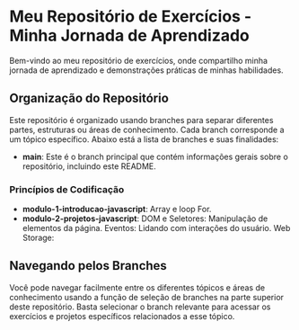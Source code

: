 # Meu Repositório de Exercícios - Minha Jornada de Aprendizado

Bem-vindo ao meu repositório de exercícios, onde compartilho minha jornada de aprendizado e demonstrações práticas de minhas habilidades.

## Organização do Repositório

Este repositório é organizado usando branches para separar diferentes partes, estruturas ou áreas de conhecimento. Cada branch corresponde a um tópico específico. Abaixo está a lista de branches e suas finalidades:

- **main**: Este é o branch principal que contém informações gerais sobre o repositório, incluindo este README.

### Princípios de Codificação
- **modulo-1-introducao-javascript**: Array e loop For.
- **modulo-2-projetos-javascript**: DOM e Seletores: Manipulação de elementos da página. Eventos: Lidando com interações do usuário. Web Storage:

## Navegando pelos Branches

Você pode navegar facilmente entre os diferentes tópicos e áreas de conhecimento usando a função de seleção de branches na parte superior deste repositório. Basta selecionar o branch relevante para acessar os exercícios e projetos específicos relacionados a esse tópico.
